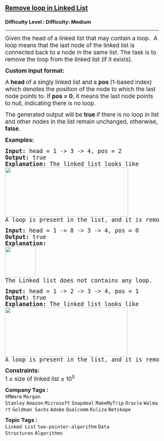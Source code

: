 <h2><a href="https://www.geeksforgeeks.org/problems/remove-loop-in-linked-list/1?timeMachineDate=2025-01-26">Remove loop in Linked List</a></h2><h3>Difficulty Level : Difficulty: Medium</h3><hr><div class="problems_problem_content__Xm_eO"><p><span style="font-size: 14pt;">Given the head of a linked list that may contain a loop.&nbsp; A loop means that the last node of the linked list is connected back to a node in the same list. The task is to remove the loop from the linked list (if it exists).</span></p>
<p><span style="font-size: 14pt;"><strong>Custom Input format:</strong></span></p>
<p><span style="font-size: 14pt;">A <strong>head </strong>of a singly linked list and a <strong>pos </strong>(1-based index) which denotes the position of the node to which the last node points to. If <strong>pos = 0</strong>, it means the last node points to null, indicating there is no loop.</span></p>
<p><span style="font-size: 14pt;">The generated output will be&nbsp;<strong>true </strong>if there is no loop in list and other nodes in the list remain unchanged, otherwise, <strong>false</strong>.</span></p>
<p><span style="font-size: 14pt;"><strong>Examples:</strong></span></p>
<pre><span style="font-size: 14pt;"><strong>Input: </strong>head =<strong> </strong>1 -&gt; 3 -&gt; 4, pos = 2
<strong>Output: </strong>true<strong>
Explanation: </strong>The linked list looks like<br><img src="https://media.geeksforgeeks.org/img-practice/prod/addEditProblem/700332/Web/Other/blobid0_1718609709.png" width="403" height="161"><br>A loop is present in the list, and it is removed.
</span></pre>
<pre><span style="font-size: 14pt;"><strong>Input: </strong>head = 1 -&gt; 8 -&gt; 3 -&gt; 4, pos = 0
<strong>Output: </strong>true<strong>
Explanation: <br></strong><strong><img src="https://media.geeksforgeeks.org/img-practice/prod/addEditProblem/700332/Web/Other/blobid0_1718609876.png" height="100"><br></strong>The Linked list does not contains any loop. </span></pre>
<pre><span style="font-size: 14pt;"><strong>Input: </strong>head =<strong> </strong>1 -&gt; 2 -&gt; 3 -&gt; 4, pos = 1
<strong>Output: </strong>true<strong>
Explanation: </strong>The linked list looks like <br><img src="https://media.geeksforgeeks.org/img-practice/prod/addEditProblem/700332/Web/Other/blobid2_1718609744.png" width="400" height="160"><br>A loop is present in the list, and it is removed.</span></pre>
<p><span style="font-size: 14pt;"><strong>Constraints:</strong><br>1 ≤ size of linked list ≤ 10<sup>5</sup></span></p></div><p><span style=font-size:18px><strong>Company Tags : </strong><br><code>VMWare</code>&nbsp;<code>Morgan Stanley</code>&nbsp;<code>Amazon</code>&nbsp;<code>Microsoft</code>&nbsp;<code>Snapdeal</code>&nbsp;<code>MakeMyTrip</code>&nbsp;<code>Oracle</code>&nbsp;<code>Walmart</code>&nbsp;<code>Goldman Sachs</code>&nbsp;<code>Adobe</code>&nbsp;<code>Qualcomm</code>&nbsp;<code>Kuliza</code>&nbsp;<code>Netskope</code>&nbsp;<br><p><span style=font-size:18px><strong>Topic Tags : </strong><br><code>Linked List</code>&nbsp;<code>two-pointer-algorithm</code>&nbsp;<code>Data Structures</code>&nbsp;<code>Algorithms</code>&nbsp;